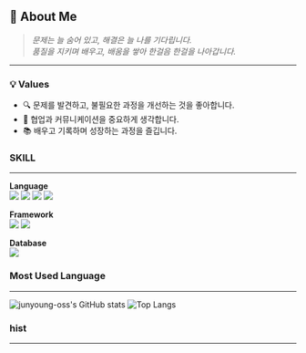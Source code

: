 ## 🌱 About Me
> *문제는 늘 숨어 있고, 해결은 늘 나를 기다립니다.*  
> *품질을 지키며 배우고, 배움을 쌓아 한걸음 한걸을 나아갑니다.*  

---

### 💡 Values
- 🔍 문제를 발견하고, 불필요한 과정을 개선하는 것을 좋아합니다.  
- 🤝 협업과 커뮤니케이션을 중요하게 생각합니다.  
- 📚 배우고 기록하며 성장하는 과정을 즐깁니다.  

### SKILL
---
<b> Language </b><br>
<img src="https://img.shields.io/badge/javascript-F7DF1E?style=for-the-badge&logo=javascript&logoColor=black">
<img src="https://img.shields.io/badge/html5-E34F26?style=for-the-badge&logo=html5&logoColor=white">
<img src="https://img.shields.io/badge/css-1572B6?style=for-the-badge&logo=css3&logoColor=white">
<img src="https://img.shields.io/badge/Swift-FA7343?style=for-the-badge&logo=swift&logoColor=white">



<b> Framework </b>
<br>
<img src="https://img.shields.io/badge/react-61DAFB?style=for-the-badge&logo=react&logoColor=black">
<img src="https://img.shields.io/badge/bootstrap-7952B3?style=for-the-badge&logo=bootstrap&logoColor=white">



<b> Database </b>
<br>
<img src="https://img.shields.io/badge/mysql-4479A1?style=for-the-badge&logo=mysql&logoColor=white">



### Most Used Language
---
![junyoung-oss's GitHub stats](https://github-readme-stats.vercel.app/api?username=junyoung-oss&show_icons=true&theme=dark) ![Top Langs](https://github-readme-stats.vercel.app/api/top-langs/?username=junyoung-oss&layout=compact)

### hist
---
<!-- [![Hits](https://hits.seeyoufarm.com/api/count/incr/badge.svg?url=https%3A%2F%2Fgithub.com&count_bg=%23727272&title_bg=%23000000&icon=github.svg&icon_color=%23E7E7E7&title=GITHUB&edge_flat=false)](https://hits.seeyoufarm.com) -->

<!--
**junyoung-oss/junyoung-oss** is a ✨ _special_ ✨ repository because its `README.md` (this file) appears on your GitHub profile.

Here are some ideas to get you started:

- 🔭 I’m currently working on ...
- 🌱 I’m currently learning ...
- 👯 I’m looking to collaborate on ...
- 🤔 I’m looking for help with ...
- 💬 Ask me about ...
- 📫 How to reach me: ...
- 😄 Pronouns: ...
- ⚡ Fun fact: ...
-->
